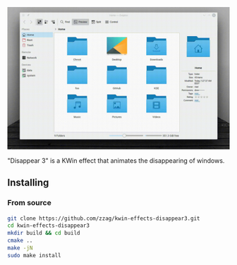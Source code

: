 ![Slow motion](demo/slow-motion.gif)

"Disappear 3" is a KWin effect that animates the disappearing of windows.

## Installing

### From source

```sh
git clone https://github.com/zzag/kwin-effects-disappear3.git
cd kwin-effects-disappear3
mkdir build && cd build
cmake ..
make -jN
sudo make install
```
